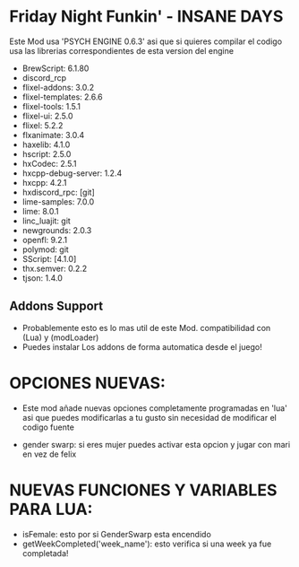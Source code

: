 # Friday Night Funkin' - INSANE DAYS
Este Mod usa 'PSYCH ENGINE 0.6.3' asi que si quieres compilar el codigo usa las librerias correspondientes de esta version del engine

* BrewScript: 6.1.80
* discord_rcp
* flixel-addons: 3.0.2
* flixel-templates: 2.6.6
* flixel-tools: 1.5.1
* flixel-ui: 2.5.0
* flixel: 5.2.2
* flxanimate: 3.0.4
* haxelib: 4.1.0
* hscript: 2.5.0
* hxCodec: 2.5.1
* hxcpp-debug-server: 1.2.4
* hxcpp: 4.2.1
* hxdiscord_rpc: [git]
* lime-samples: 7.0.0
* lime: 8.0.1
* linc_luajit: git
* newgrounds: 2.0.3
* openfl: 9.2.1
* polymod: git
* SScript: [4.1.0]
* thx.semver: 0.2.2
* tjson: 1.4.0
## Addons Support
* Probablemente esto es lo mas util de este Mod. compatibilidad con (Lua) y (modLoader)
* Puedes instalar Los addons de forma automatica desde el juego!

# OPCIONES NUEVAS:

* Este mod añade nuevas opciones completamente programadas en 'lua' asi que puedes modificarlas a tu gusto sin necesidad
de modificar el codigo fuente

* gender swarp: si eres mujer puedes activar esta opcion y jugar con mari en vez de felix

# NUEVAS FUNCIONES Y VARIABLES PARA LUA:

* isFemale: esto por si GenderSwarp esta encendido
* getWeekCompleted('week_name'): esto verifica si una week ya fue completada!

